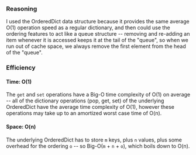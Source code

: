 ### Reasoning
I used the OrderedDict data structure because it provides the same average O(1) operation speed as a regular dictionary, and then could use the ordering features to act like a queue structure -- removing and re-adding an item whenever it is accessed keeps it at the tail of the "queue", so when we run out of cache space, we always remove the first element from the head of the "queue".

### Efficiency
#### Time: O(1)
The `get` and `set` operations have a Big-O time complexity of O(1) on average -- all of the dictionary operations (pop, get, set) of the underlying OrderedDict have the average time complexity of O(1), however these operations may take up to an amortized worst case time of O(n).

#### Space: O(n)
The underlying OrderedDict has to store `m` keys, plus `n` values, plus some overhead for the ordering `o` -- so Big-O(`m` + `n` + `o`), which boils down to O(n).

